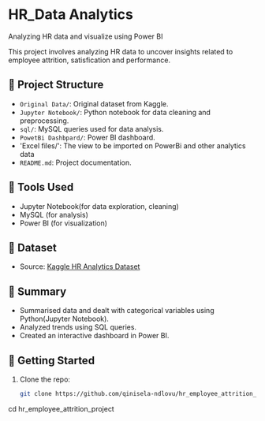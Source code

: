 # HR_Data Analytics
Analyzing HR data and visualize using Power BI

This project involves analyzing HR data to uncover insights related to employee attrition, satisfication and performance.

## 📂 Project Structure
- `Original Data/`: Original dataset from Kaggle.
- `Jupyter Notebook/`: Python notebook for data cleaning and preprocessing.
- `sql/`: MySQL queries used for data analysis.
- `PowetBi Dashbpard/`: Power BI dashboard.
- 'Excel files/': The view to be imported on PowerBi and other analytics data
- `README.md`: Project documentation.

## 🔧 Tools Used
- Jupyter Notebook(for data exploration, cleaning)
- MySQL (for analysis)
- Power BI (for visualization)

## 🔗 Dataset
- Source: [Kaggle HR Analytics Dataset](https://www.kaggle.com/datasets/pavansubhasht/ibm-hr-analytics-attrition-dataset)

## 📝 Summary
- Summarised data and dealt with categorical variables using Python(Jupyter Notebook).
- Analyzed trends using SQL queries.
- Created an interactive dashboard in Power BI.

## 🚀 Getting Started
1. Clone the repo:
   ```bash
   git clone https://github.com/qinisela-ndlovu/hr_employee_attrition_project.git
cd hr_employee_attrition_project

